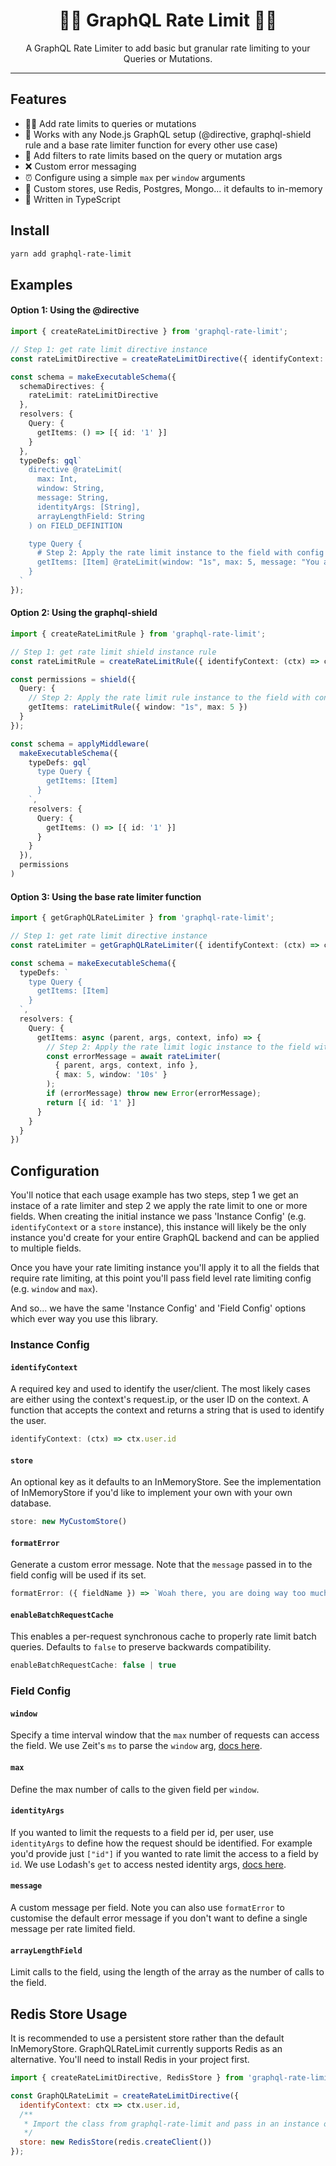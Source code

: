 
<h1 align="center">💂‍♀️ GraphQL Rate Limit 💂‍♂️</h1>

<p align="center">
A GraphQL Rate Limiter to add basic but granular rate limiting to your Queries or Mutations.
</p>

---

## Features

- 💂‍♀️ Add rate limits to queries or mutations
- 🤝 Works with any Node.js GraphQL setup (@directive, graphql-shield rule and a base rate limiter function for every other use case)
- 🔑 Add filters to rate limits based on the query or mutation args
- ❌ Custom error messaging
- ⏰ Configure using a simple `max` per `window` arguments
- 💼 Custom stores, use Redis, Postgres, Mongo... it defaults to in-memory
- 💪 Written in TypeScript


## Install

```sh
yarn add graphql-rate-limit
```

## Examples

#### Option 1: Using the @directive

```ts
import { createRateLimitDirective } from 'graphql-rate-limit';

// Step 1: get rate limit directive instance
const rateLimitDirective = createRateLimitDirective({ identifyContext: (ctx) => ctx.id });

const schema = makeExecutableSchema({
  schemaDirectives: {
    rateLimit: rateLimitDirective
  },
  resolvers: {
    Query: {
      getItems: () => [{ id: '1' }]
    }
  },
  typeDefs: gql`
    directive @rateLimit(
      max: Int,
      window: String,
      message: String,
      identityArgs: [String],
      arrayLengthField: String
    ) on FIELD_DEFINITION

    type Query {
      # Step 2: Apply the rate limit instance to the field with config
      getItems: [Item] @rateLimit(window: "1s", max: 5, message: "You are doing that too often.")
    }
  `
});
```

#### Option 2: Using the graphql-shield

```ts
import { createRateLimitRule } from 'graphql-rate-limit';

// Step 1: get rate limit shield instance rule
const rateLimitRule = createRateLimitRule({ identifyContext: (ctx) => ctx.id });

const permissions = shield({
  Query: {
    // Step 2: Apply the rate limit rule instance to the field with config
    getItems: rateLimitRule({ window: "1s", max: 5 })
  }
});

const schema = applyMiddleware(
  makeExecutableSchema({
    typeDefs: gql`
      type Query {
        getItems: [Item]
      }
    `,
    resolvers: {
      Query: {
        getItems: () => [{ id: '1' }]
      }
    }
  }),
  permissions
)
```

#### Option 3: Using the base rate limiter function

```ts
import { getGraphQLRateLimiter } from 'graphql-rate-limit';

// Step 1: get rate limit directive instance
const rateLimiter = getGraphQLRateLimiter({ identifyContext: (ctx) => ctx.id });

const schema = makeExecutableSchema({
  typeDefs: `
    type Query {
      getItems: [Item]
    }
  `,
  resolvers: {
    Query: {
      getItems: async (parent, args, context, info) => {
        // Step 2: Apply the rate limit logic instance to the field with config
        const errorMessage = await rateLimiter(
          { parent, args, context, info },
          { max: 5, window: '10s' }
        );
        if (errorMessage) throw new Error(errorMessage);
        return [{ id: '1' }]
      }
    }
  }
})
```

## Configuration

You'll notice that each usage example has two steps, step 1 we get an instace of a rate limiter and step 2 we apply the rate limit to one or more fields. When creating the initial instance we pass 'Instance Config' (e.g. `identifyContext` or a `store` instance), this instance will likely be the only instance you'd create for your entire GraphQL backend and can be applied to multiple fields.

Once you have your rate limiting instance you'll apply it to all the fields that require rate limiting, at this point you'll pass field level rate limiting config (e.g. `window` and `max`).

And so... we have the same 'Instance Config' and 'Field Config' options which ever way you use this library.

### Instance Config

#### `identifyContext`

A required key and used to identify the user/client. The most likely cases are either using the context's request.ip, or the user ID on the context. A function that accepts the context and returns a string that is used to identify the user.

```js
identifyContext: (ctx) => ctx.user.id
```

#### `store`

An optional key as it defaults to an InMemoryStore. See the implementation of InMemoryStore if you'd like to implement your own with your own database.


```js
store: new MyCustomStore()
```

#### `formatError`

Generate a custom error message. Note that the `message` passed in to the field config will be used if its set.

```js
formatError: ({ fieldName }) => `Woah there, you are doing way too much ${fieldName}`
```

#### `enableBatchRequestCache`

This enables a per-request synchronous cache to properly rate limit batch queries. Defaults to `false` to preserve backwards compatibility. 

```js
enableBatchRequestCache: false | true
```

### Field Config

#### `window`

Specify a time interval window that the `max` number of requests can access the field. We use Zeit's `ms` to parse the `window` arg, [docs here](https://github.com/zeit/ms).

#### `max`

Define the max number of calls to the given field per `window`.

#### `identityArgs`

If you wanted to limit the requests to a field per id, per user, use `identityArgs` to define how the request should be identified. For example you'd provide just `["id"]` if you wanted to rate limit the access to a field by `id`. We use Lodash's `get` to access nested identity args, [docs here](https://lodash.com/docs/4.17.11#get).

#### `message`

A custom message per field. Note you can also use `formatError` to customise the default error message if you don't want to define a single message per rate limited field.

#### `arrayLengthField`

Limit calls to the field, using the length of the array as the number of calls to the field.


## Redis Store Usage

It is recommended to use a persistent store rather than the default InMemoryStore. GraphQLRateLimit currently supports Redis as an alternative. You'll need to install Redis in your project first.

```js
import { createRateLimitDirective, RedisStore } from 'graphql-rate-limit';

const GraphQLRateLimit = createRateLimitDirective({
  identifyContext: ctx => ctx.user.id,
  /**
   * Import the class from graphql-rate-limit and pass in an instance of redis client to the constructor
   */
  store: new RedisStore(redis.createClient())
});
```
